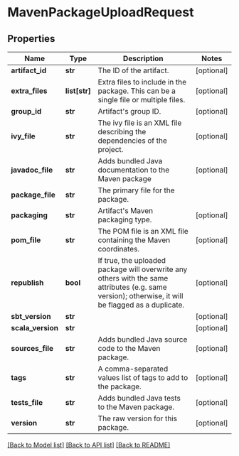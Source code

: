 # MavenPackageUploadRequest

## Properties
Name | Type | Description | Notes
------------ | ------------- | ------------- | -------------
**artifact_id** | **str** | The ID of the artifact. | [optional] 
**extra_files** | **list[str]** | Extra files to include in the package. This can be a single file or multiple files. | [optional] 
**group_id** | **str** | Artifact&#39;s group ID. | [optional] 
**ivy_file** | **str** | The ivy file is an XML file describing the dependencies of the project. | [optional] 
**javadoc_file** | **str** | Adds bundled Java documentation to the Maven package | [optional] 
**package_file** | **str** | The primary file for the package. | 
**packaging** | **str** | Artifact&#39;s Maven packaging type. | [optional] 
**pom_file** | **str** | The POM file is an XML file containing the Maven coordinates. | [optional] 
**republish** | **bool** | If true, the uploaded package will overwrite any others with the same attributes (e.g. same version); otherwise, it will be flagged as a duplicate. | [optional] 
**sbt_version** | **str** |  | [optional] 
**scala_version** | **str** |  | [optional] 
**sources_file** | **str** | Adds bundled Java source code to the Maven package. | [optional] 
**tags** | **str** | A comma-separated values list of tags to add to the package. | [optional] 
**tests_file** | **str** | Adds bundled Java tests to the Maven package. | [optional] 
**version** | **str** | The raw version for this package. | [optional] 

[[Back to Model list]](../README.md#documentation-for-models) [[Back to API list]](../README.md#documentation-for-api-endpoints) [[Back to README]](../README.md)


